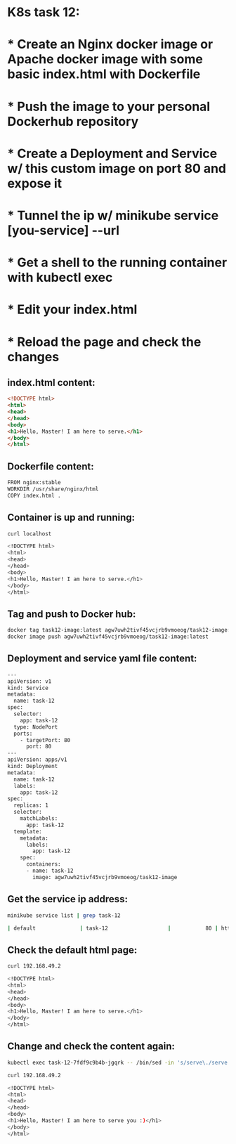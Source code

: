 # K8s task 12:<br/>
# * Create an Nginx docker image or Apache docker image with some basic index.html with Dockerfile<br/>
# * Push the image to your personal Dockerhub repository<br/>
# * Create a Deployment and Service w/ this custom image on port 80 and expose it<br/>
# * Tunnel the ip w/ minikube service [you-service] --url<br/>
# * Get a shell to the running container with kubectl exec<br/>
# * Edit your index.html<br/>
# * Reload the page and check the changes<br/>

## index.html content:

```html
<!DOCTYPE html>
<html>
<head>
</head>
<body>
<h1>Hello, Master! I am here to serve.</h1>
</body>
</html>
```

## Dockerfile content:

```bash
FROM nginx:stable
WORKDIR /usr/share/nginx/html
COPY index.html .
```

## Container is up and running:

```bash
curl localhost
```

```bash
<!DOCTYPE html>
<html>
<head>
</head>
<body>
<h1>Hello, Master! I am here to serve.</h1>
</body>
</html>
```

## Tag and push to Docker hub:

```bash
docker tag task12-image:latest agw7uwh2tivf45vcjrb9vmoeog/task12-image:latest
docker image push agw7uwh2tivf45vcjrb9vmoeog/task12-image:latest
```

## Deployment and service yaml file content:

```bash
---
apiVersion: v1
kind: Service
metadata:
  name: task-12
spec:
  selector:
    app: task-12
  type: NodePort
  ports:
    - targetPort: 80
      port: 80
---
apiVersion: apps/v1
kind: Deployment
metadata:
  name: task-12
  labels:
    app: task-12
spec:
  replicas: 1
  selector:
    matchLabels:
      app: task-12
  template:
    metadata:
      labels:
        app: task-12
    spec:
      containers:
      - name: task-12
        image: agw7uwh2tivf45vcjrb9vmoeog/task12-image
```

## Get the service ip address:

```bash
minikube service list | grep task-12
```

```bash
| default              | task-12                   |           80 | http://192.168.49.2:80 |
```

## Check the default html page:

```bash
curl 192.168.49.2
```

```bash
<!DOCTYPE html>
<html>
<head>
</head>
<body>
<h1>Hello, Master! I am here to serve.</h1>
</body>
</html>
```

## Change and check the content again:

```bash
kubectl exec task-12-7fdf9c9b4b-jgqrk -- /bin/sed -in 's/serve\./serve you :)/' /usr/share/nginx/html/index.html
```

```bash
curl 192.168.49.2
```

```bash
<!DOCTYPE html>
<html>
<head>
</head>
<body>
<h1>Hello, Master! I am here to serve you :)</h1>
</body>
</html>
```
